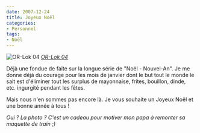 ```yaml
---
date: 2007-12-24
title: Joyeux Noël
categories:
- Personnel
tags:
- Noël
---
```

 <img src="https://farm3.static.flickr.com/2321/2128102845_68d1103a4d.jpg" alt="OR-Lok 04" />
<em><a href="https://www.flickr.com/photos/alienlebarge/2128102845/" title="photo sharing">OR-Lok 04</a></em>

Déjà une fondue de faite sur la longue série de "Noël - Nouvel-An". Je me donne déjà du courage pour les mois de janvier dont le but tout le monde le sait est d'éliminer tout les surplus de mayonnaise, frites, bouillon, dinde, etc. ingurgité pendant les fêtes.

Mais nous n'en sommes pas encore là. Je vous souhaite un Joyeux Noël et une bonne année à tous !

<em>Oui ? La photo ?
C'est un cadeau pour motiver mon papa à remonter sa maquette de train ;)</em>
